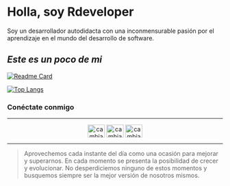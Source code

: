 # Holla, soy Rdeveloper

Soy un desarrollador autodidacta con una inconmensurable pasión por el aprendizaje en el mundo del desarrollo de software.

## _Este es un poco de mi_

[![Readme Card](https://github-readme-stats.vercel.app/api/pin/?username=ROCKOdeveloper&repo=Mini-proyects&locale=es)](https://github.com/anuraghazra/github-readme-stats)

[![Top Langs](https://github-readme-stats.vercel.app/api/top-langs/?username=ROCKOdeveloper&langs_count=7&layout=compact&locale=es)](https://github.com/ROCKOdeveloper)

### Conéctate conmigo
---

<p align="center">
 <a href="https://twitter.com/Rockodeveloper" target="blank"><img align="center" src="https://raw.githubusercontent.com/rahuldkjain/github-profile-readme-generator/master/src/images/icons/Social/twitter.svg" alt="cambiar" height="30" width="40" /></a>
 <a href="https://linkedin.com/in/rockodeveloper" target="blank"><img align="center" src="https://raw.githubusercontent.com/rahuldkjain/github-profile-readme-generator/master/src/images/icons/Social/linked-in-alt.svg" alt="cambiar" height="30" width="40" /></a>
 <a href="https://stackoverflow.com/users/21374231/rdeveloper" target="blank"><img align="center" src="https://raw.githubusercontent.com/rahuldkjain/github-profile-readme-generator/master/src/images/icons/Social/stack-overflow.svg" alt="cambiar" height="30" width="40" /></a>
</p>

---

> Aprovechemos cada instante del día como una ocasión para mejorar y superarnos. En cada momento se presenta la posibilidad de crecer y evolucionar. No desperdiciemos ninguno de estos momentos y busquemos siempre ser la mejor versión de nosotros mismos.
